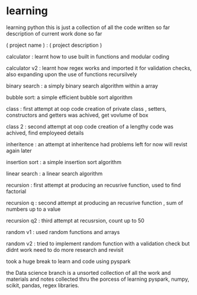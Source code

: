 # learning
learning python this is just a collection of all the code written so far
 description of current work done so far 

( project name ) : ( project description )

calculator : learnt how to use built in functions and modular coding 

calculator v2 : learnt how regex works and imported it for validation checks, also expanding upon the use of functions recursilvely 

binary search : a simply binary search algorithm within a array

bubble sort: a simple efficient bubble sort algorithm 

class : first attempt at oop code creation of private class , setters, constructors and getters was achived, get vovlume of box 

class 2 : second attempt at oop code creation of a lengthy code was achived, find employeed details 

inheritence : an attempt at inheritence had problems left for now will revist again later 

insertion sort : a simple insertion sort algorithm 

linear search : a linear search algorithm 

recursion : first attempt at producing an recusrive function, used to find factorial 

recursion q : second attempt at producing an recusrive function , sum of numbers up to a value

recursion q2 : third attempt at recusrsion, count up to 50

random v1 : used random functions and arrays 

random v2 : tried to implement random function with a validation check but didnt work need to do more research and revisit
 
took a huge break to learn and code using pyspark 

the Data science branch is a unsorted collection of all the work and materials and notes collected thru the porcess of learning pyspark, numpy, scikit, pandas, regex libraries.

